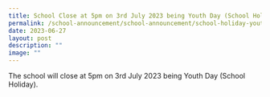 ```yaml
---
title: School Close at 5pm on 3rd July 2023 being Youth Day (School Holiday)
permalink: /school-announcement/school-announcement/school-holiday-youth-day/
date: 2023-06-27
layout: post
description: ""
image: ""
---
```

The school will close at 5pm on 3rd July 2023 being Youth Day (School Holiday).
